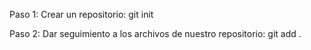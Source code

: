 Paso 1:
Crear un repositorio: git init

Paso 2:
Dar seguimiento a los archivos de nuestro repositorio: git add .